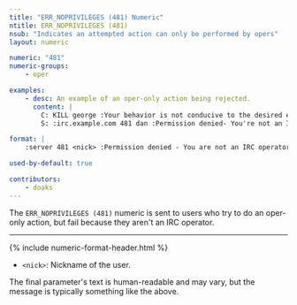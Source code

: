 ```yaml
---
title: "ERR_NOPRIVILEGES (481) Numeric"
ntitle: ERR_NOPRIVILEGES (481)
nsub: "Indicates an attempted action can only be performed by opers"
layout: numeric

numeric: "481"
numeric-groups:
    - oper

examples:
    - desc: An example of an oper-only action being rejected.
      content: |
        C: KILL george :Your behavior is not conducive to the desired environment.
        S: :irc.example.com 481 dan :Permission denied- You're not an IRC operator

format: |
    :server 481 <nick> :Permission denied - You are not an IRC operator

used-by-default: true

contributors:
    - doaks
---
```

The `ERR_NOPRIVILEGES (481)` numeric is sent to users who try to do an oper-only action, but fail because they aren't an IRC operator.

-----

{% include numeric-format-header.html %}

- `<nick>`: Nickname of the user.

The final parameter's text is human-readable and may vary, but the message is typically something like the above.
